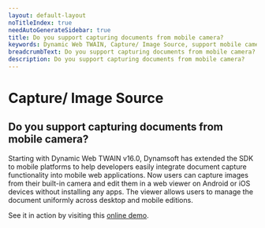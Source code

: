 ```yaml
---
layout: default-layout
noTitleIndex: true
needAutoGenerateSidebar: true
title: Do you support capturing documents from mobile camera?
keywords: Dynamic Web TWAIN, Capture/ Image Source, support mobile camera
breadcrumbText: Do you support capturing documents from mobile camera?
description: Do you support capturing documents from mobile camera?
---
```


# Capture/ Image Source

## Do you support capturing documents from mobile camera?

Starting with Dynamic Web TWAIN v16.0, Dynamsoft has extended the SDK to mobile platforms to help developers easily integrate document capture functionality into mobile web applications. Now users can capture images from their built-in camera and edit them in a web viewer on Android or iOS devices without installing any apps. The viewer allows users to manage the document uniformly across desktop and mobile editions.

See it in action by visiting this <a href="https://demo.dynamsoft.com/dynamic-web-twain/online-document-scanning.aspx" target="_blank">online demo</a>.
